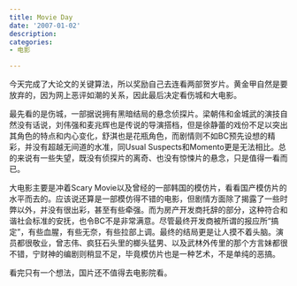 ```yaml
---
title: Movie Day
date: '2007-01-02'
description:
categories:
- 电影

---
```

今天完成了大论文的关键算法，所以奖励自己去连看两部贺岁片。黄金甲自然是要放弃的，因为网上恶评如潮的关系，因此最后决定看伤城和大电影。

最先看的是伤城，一部据说拥有黑暗结局的悬念侦探片。梁朝伟和金城武的演技自然没有话说，刘伟强和麦兆辉也是传说的导演搭档，但是徐静蕾的戏份不足以突出其角色的特点和内心变化，舒淇也是花瓶角色，而剧情则不如BC预先设想的精彩，并没有超越无间道的水准，同Usual Suspects和Momento更是无法相比。总的来说有一些失望，既没有侦探片的离奇、也没有惊悚片的悬念，只是值得一看而已。

大电影主要是冲着Scary Movie以及曾经的一部韩国的模仿片，看看国产模仿片的水平而去的。应该说还算是一部模仿得不错的电影，但剧情方面除了揭露了一些时弊以外，并没有很出彩，甚至有些牵强。而为房产开发商托辞的部分，这种符合和谐社会标准的安抚，也令BC不是非常满意。尽管最终开发商被所谓的报应所“搞定”，有些血腥，有些无奈，有些拉部上调。最终的结局更是让人摸不着头脑。演员都很敬业，曾志伟、疯狂石头里的榔头猛男、以及武林外传里的那个方言妹都很不错，宁财神的编剧则稍显不足，毕竟模仿片也是一种艺术，不是单纯的恶搞。

看完只有一个想法，国片还不值得去电影院看。